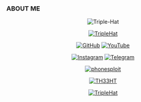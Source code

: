 ### ABOUT ME
<p align="center"><img src="https://i.ibb.co/nfTdv0k/Triple-Hat.jpg" alt="Triple-Hat" border="0"></p>
<p align="center"><a href="https://github.com/TripleHat"><img title="TripleHat" src="https://github-readme-stats.vercel.app/api?username=TripleHat&show_icons=true&include_all_commits=true&theme=chartreuse-dark&cache_seconds=3200"></a>
</p>

<p align="center">
<a href="https://github.com/TripleHat"><img title="GitHub" src="https://img.shields.io/badge/GitHub-TripleHat-black?style=for-the-badge&logo=github"></a>
<a href="https://youtube.com/c/wH0amI"><img title="YouTube" src="https://img.shields.io/badge/YouTube-wH0amI-red?style=for-the-badge&logo=Youtube"></a>
</p>

<p align="center"><a href="https://instagram.com/wh0ami_1?igshid=708znymqcz06"><img title="Instagram" src="https://img.shields.io/badge/INSTAGRAM-lightpink?style=for-the-badge&logo=instagram"></a> <a href="https://t.me/TripleHat"><img title="Telegram" src="https://img.shields.io/badge/Telegram-blue?style=for-the-badge&logo=telegram"></a>
</p>

<p align="center"><a href="https://github.com/TripleHat/phonesploit"><img title="phonesploit" src="https://github-readme-stats.vercel.app/api/pin/?username=TripleHat&repo=phonesploit&theme=radical"></a>
</p>

<p align="center"><a href="https://github.com/TripleHat/TH33HT"><img title="TH33HT" src="https://github-readme-stats.vercel.app/api/pin/?username=TripleHat&repo=TH33HT&theme=radical"></a>
</p>




<p align="center"><a href="https://github.com/TripleHat"><img title="TripleHat" src="https://github-readme-stats.vercel.app/api/top-langs/?username=TripleHat&layout=compact"></a>
</p>








